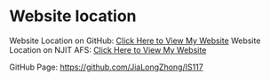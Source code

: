 # Website location

Website Location on GitHub:
[Click Here to View My Website](http://localhost:63342/IS117/Doc/index.html?_ijt=eq1be89kmur8ka986fj5ho8v06)
Website Location on NJIT AFS:
[Click Here to View My Website](https://web.njit.edu/~jlz6/is117sp21/Doc/index.html)

GitHub Page: https://github.com/JiaLongZhong/IS117
 

